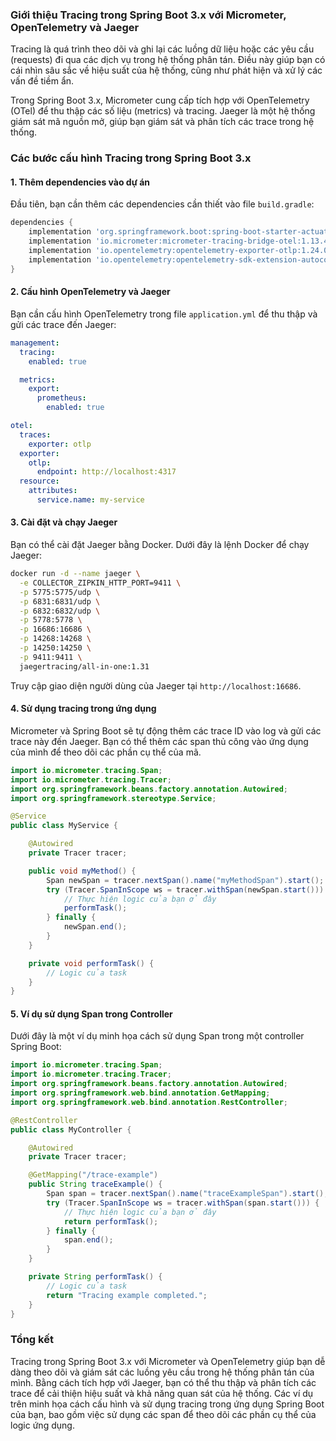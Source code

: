 ### Giới thiệu Tracing trong Spring Boot 3.x với Micrometer, OpenTelemetry và Jaeger

Tracing là quá trình theo dõi và ghi lại các luồng dữ liệu hoặc các yêu cầu (requests) đi qua các dịch vụ trong hệ thống phân tán. Điều này giúp bạn có cái nhìn sâu sắc về hiệu suất của hệ thống, cũng như phát hiện và xử lý các vấn đề tiềm ẩn.

Trong Spring Boot 3.x, Micrometer cung cấp tích hợp với OpenTelemetry (OTel) để thu thập các số liệu (metrics) và tracing. Jaeger là một hệ thống giám sát mã nguồn mở, giúp bạn giám sát và phân tích các trace trong hệ thống.

### Các bước cấu hình Tracing trong Spring Boot 3.x

#### 1. Thêm dependencies vào dự án

Đầu tiên, bạn cần thêm các dependencies cần thiết vào file `build.gradle`:

```groovy
dependencies {
    implementation 'org.springframework.boot:spring-boot-starter-actuator'
    implementation 'io.micrometer:micrometer-tracing-bridge-otel:1.13.4'
    implementation 'io.opentelemetry:opentelemetry-exporter-otlp:1.24.0'
    implementation 'io.opentelemetry:opentelemetry-sdk-extension-autoconfigure:1.24.0'
}
```

#### 2. Cấu hình OpenTelemetry và Jaeger

Bạn cần cấu hình OpenTelemetry trong file `application.yml` để thu thập và gửi các trace đến Jaeger:

```yaml
management:
  tracing:
    enabled: true

  metrics:
    export:
      prometheus:
        enabled: true

otel:
  traces:
    exporter: otlp
  exporter:
    otlp:
      endpoint: http://localhost:4317
  resource:
    attributes:
      service.name: my-service
```

#### 3. Cài đặt và chạy Jaeger

Bạn có thể cài đặt Jaeger bằng Docker. Dưới đây là lệnh Docker để chạy Jaeger:

```sh
docker run -d --name jaeger \
  -e COLLECTOR_ZIPKIN_HTTP_PORT=9411 \
  -p 5775:5775/udp \
  -p 6831:6831/udp \
  -p 6832:6832/udp \
  -p 5778:5778 \
  -p 16686:16686 \
  -p 14268:14268 \
  -p 14250:14250 \
  -p 9411:9411 \
  jaegertracing/all-in-one:1.31
```

Truy cập giao diện người dùng của Jaeger tại `http://localhost:16686`.

#### 4. Sử dụng tracing trong ứng dụng

Micrometer và Spring Boot sẽ tự động thêm các trace ID vào log và gửi các trace này đến Jaeger. Bạn có thể thêm các span thủ công vào ứng dụng của mình để theo dõi các phần cụ thể của mã.

```java
import io.micrometer.tracing.Span;
import io.micrometer.tracing.Tracer;
import org.springframework.beans.factory.annotation.Autowired;
import org.springframework.stereotype.Service;

@Service
public class MyService {

    @Autowired
    private Tracer tracer;

    public void myMethod() {
        Span newSpan = tracer.nextSpan().name("myMethodSpan").start();
        try (Tracer.SpanInScope ws = tracer.withSpan(newSpan.start())) {
            // Thực hiện logic của bạn ở đây
            performTask();
        } finally {
            newSpan.end();
        }
    }

    private void performTask() {
        // Logic của task
    }
}
```

#### 5. Ví dụ sử dụng Span trong Controller

Dưới đây là một ví dụ minh họa cách sử dụng Span trong một controller Spring Boot:

```java
import io.micrometer.tracing.Span;
import io.micrometer.tracing.Tracer;
import org.springframework.beans.factory.annotation.Autowired;
import org.springframework.web.bind.annotation.GetMapping;
import org.springframework.web.bind.annotation.RestController;

@RestController
public class MyController {

    @Autowired
    private Tracer tracer;

    @GetMapping("/trace-example")
    public String traceExample() {
        Span span = tracer.nextSpan().name("traceExampleSpan").start();
        try (Tracer.SpanInScope ws = tracer.withSpan(span.start())) {
            // Thực hiện logic của bạn ở đây
            return performTask();
        } finally {
            span.end();
        }
    }

    private String performTask() {
        // Logic của task
        return "Tracing example completed.";
    }
}
```

### Tổng kết

Tracing trong Spring Boot 3.x với Micrometer và OpenTelemetry giúp bạn dễ dàng theo dõi và giám sát các luồng yêu cầu trong hệ thống phân tán của mình. Bằng cách tích hợp với Jaeger, bạn có thể thu thập và phân tích các trace để cải thiện hiệu suất và khả năng quan sát của hệ thống. Các ví dụ trên minh họa cách cấu hình và sử dụng tracing trong ứng dụng Spring Boot của bạn, bao gồm việc sử dụng các span để theo dõi các phần cụ thể của logic ứng dụng.